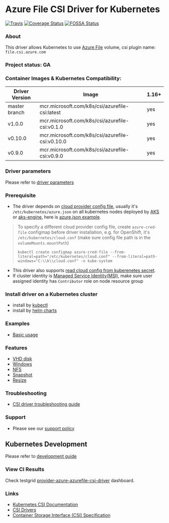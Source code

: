# Azure File CSI Driver for Kubernetes
[![Travis](https://travis-ci.org/kubernetes-sigs/azurefile-csi-driver.svg)](https://travis-ci.org/kubernetes-sigs/azurefile-csi-driver)
[![Coverage Status](https://coveralls.io/repos/github/kubernetes-sigs/azurefile-csi-driver/badge.svg?branch=master)](https://coveralls.io/github/kubernetes-sigs/azurefile-csi-driver?branch=master)
[![FOSSA Status](https://app.fossa.io/api/projects/git%2Bgithub.com%2Fkubernetes-sigs%2Fazurefile-csi-driver.svg?type=shield)](https://app.fossa.io/projects/git%2Bgithub.com%2Fkubernetes-sigs%2Fazurefile-csi-driver?ref=badge_shield)

### About
This driver allows Kubernetes to use [Azure File](https://docs.microsoft.com/en-us/azure/storage/files/storage-files-introduction) volume, csi plugin name: `file.csi.azure.com`

### Project status: GA

### Container Images & Kubernetes Compatibility:
|Driver Version  |Image                                           | 1.16+  |
|----------------|----------------------------------------------- |--------|
|master branch   |mcr.microsoft.com/k8s/csi/azurefile-csi:latest  | yes    |
|v1.0.0          |mcr.microsoft.com/k8s/csi/azurefile-csi:v0.1.0  | yes    |
|v0.10.0         |mcr.microsoft.com/k8s/csi/azurefile-csi:v0.10.0 | yes    |
|v0.9.0          |mcr.microsoft.com/k8s/csi/azurefile-csi:v0.9.0  | yes    |

### Driver parameters
Please refer to [driver parameters](./docs/driver-parameters.md)

### Prerequisite
 - The driver depends on [cloud provider config file](https://github.com/kubernetes/cloud-provider-azure/blob/master/docs/cloud-provider-config.md), usually it's `/etc/kubernetes/azure.json` on all kubernetes nodes deployed by [AKS](https://docs.microsoft.com/en-us/azure/aks/) or [aks-engine](https://github.com/Azure/aks-engine), here is [azure.json example](./deploy/example/azure.json).
 > To specify a different cloud provider config file, create `azure-cred-file` configmap before driver installation, e.g. for OpenShift, it's `/etc/kubernetes/cloud.conf` (make sure config file path is in the `volumeMounts.mountPath`)
 > ```console
 > kubectl create configmap azure-cred-file --from-literal=path="/etc/kubernetes/cloud.conf" --from-literal=path-windows="C:\\k\\cloud.conf" -n kube-system
 > ```
 - This driver also supports [read cloud config from kuberenetes secret](./docs/read-from-secret.md).
 - If cluster identity is [Managed Service Identity(MSI)](https://docs.microsoft.com/en-us/azure/aks/use-managed-identity), make sure user assigned identity has `Contributor` role on node resource group

### Install driver on a Kubernetes cluster
 - install by [kubectl](./docs/install-azurefile-csi-driver.md)
 - install by [helm charts](./charts)

### Examples
 - [Basic usage](./deploy/example/e2e_usage.md)
 
### Features
 - [VHD disk](./deploy/example/disk)
 - [Windows](./deploy/example/windows)
 - [NFS](./deploy/example/nfs)
 - [Snapshot](./deploy/example/snapshot)
 - [Resize](./deploy/example/resize)
 
### Troubleshooting
 - [CSI driver troubleshooting guide](./docs/csi-debug.md) 

### Support
 - Please see our [support policy][support-policy]

## Kubernetes Development
Please refer to [development guide](./docs/csi-dev.md)

[support-policy]: support.md

### View CI Results
Check testgrid [provider-azure-azurefile-csi-driver](https://testgrid.k8s.io/provider-azure-azurefile-csi-driver) dashboard.

### Links
 - [Kubernetes CSI Documentation](https://kubernetes-csi.github.io/docs)
 - [CSI Drivers](https://github.com/kubernetes-csi/drivers)
 - [Container Storage Interface (CSI) Specification](https://github.com/container-storage-interface/spec)
